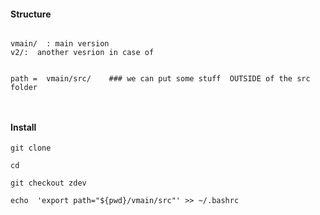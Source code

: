 

#### Structure
```

vmain/  : main version
v2/:  another vesrion in case of 


path =  vmain/src/    ### we can put some stuff  OUTSIDE of the src folder



```




#### Install
```
git clone 

cd 

git checkout zdev

echo  'export path="${pwd}/vmain/src"' >> ~/.bashrc



```



